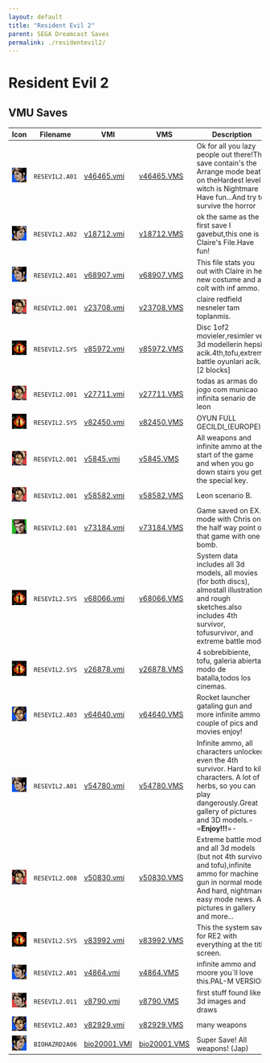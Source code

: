 ```yaml
---
layout: default
title: "Resident Evil 2"
parent: SEGA Dreamcast Saves
permalink: ./residentevil2/
---
```

# Resident Evil 2

## VMU Saves

| Icon | Filename | VMI | VMS | Description |
|------|----------|-----|-----|-------------|
| ![Resident Evil 2](../icons/RESEVIL2.A01.GIF) | `RESEVIL2.A01` | [v46465.vmi](v46465.vmi) | [v46465.VMS](v46465.VMS) | Ok for all you lazy people out there!This save contain's the Arrange mode beat'n on theHardest level witch is Nightmare Have fun...And try to survive the horror  |
| ![Resident Evil 2](../icons/RESEVIL2.A02.GIF) | `RESEVIL2.A02` | [v18712.vmi](v18712.vmi) | [v18712.VMS](v18712.VMS) | ok the same as the first save I gavebut,this one is Claire's File.Have fun!  |
| ![Resident Evil 2](../icons/RESEVIL2.A01.GIF) | `RESEVIL2.A01` | [v68907.vmi](v68907.vmi) | [v68907.VMS](v68907.VMS) | This file stats you out with Claire in her new costume and a colt with inf ammo.  |
| ![Resident Evil 2](../icons/RESEVIL2.O01.GIF) | `RESEVIL2.O01` | [v23708.vmi](v23708.vmi) | [v23708.VMS](v23708.VMS) | claire redfield nesneler tam toplanmis. |
| ![Resident Evil 2](../icons/RESEVIL2.SYS.GIF) | `RESEVIL2.SYS` | [v85972.vmi](v85972.vmi) | [v85972.VMS](v85972.VMS) | Disc 1of2 movieler,resimler ve 3d modellerin hepsi acik.4th,tofu,extreme battle oyunlari acik.-[2 blocks]  |
| ![Resident Evil 2](../icons/RESEVIL2.O01.GIF) | `RESEVIL2.O01` | [v27711.vmi](v27711.vmi) | [v27711.VMS](v27711.VMS) | todas as armas do jogo com municao infinita senario de leon  |
| ![Resident Evil 2](../icons/RESEVIL2.SYS.GIF) | `RESEVIL2.SYS` | [v82450.vmi](v82450.vmi) | [v82450.VMS](v82450.VMS) | OYUN FULL GECILDI_(EUROPE) |
| ![Resident Evil 2](../icons/RESEVIL2.O01.GIF) | `RESEVIL2.O01` | [v5845.vmi](v5845.vmi) | [v5845.VMS](v5845.VMS) | All weapons and infinite ammo at the start of the game and when you go down stairs you get the special key.  |
| ![Resident Evil 2](../icons/RESEVIL2.O01.GIF) | `RESEVIL2.O01` | [v58582.vmi](v58582.vmi) | [v58582.VMS](v58582.VMS) | Leon scenario B.  |
| ![Resident Evil 2](../icons/RESEVIL2.E01.GIF) | `RESEVIL2.E01` | [v73184.vmi](v73184.vmi) | [v73184.VMS](v73184.VMS) | Game saved on EX. mode with Chris on the half way point of that game with one bomb.  |
| ![Resident Evil 2](../icons/RESEVIL2.SYS.GIF) | `RESEVIL2.SYS` | [v68066.vmi](v68066.vmi) | [v68066.VMS](v68066.VMS) | System data includes all 3d models, all movies (for both discs), almostall illustrations and rough sketches.also includes 4th survivor, tofusurvivor, and extreme battle mode.  |
| ![Resident Evil 2](../icons/RESEVIL2.SYS.GIF) | `RESEVIL2.SYS` | [v26878.vmi](v26878.vmi) | [v26878.VMS](v26878.VMS) | 4 sobrebibiente, tofu, galeria abierta, modo de batalla,todos los cinemas.  |
| ![Resident Evil 2](../icons/RESEVIL2.A03.GIF) | `RESEVIL2.A03` | [v64640.vmi](v64640.vmi) | [v64640.VMS](v64640.VMS) | Rocket launcher gataling gun and more infinite ammo couple of pics and movies enjoy!  |
| ![Resident Evil 2](../icons/RESEVIL2.A01.GIF) | `RESEVIL2.A01` | [v54780.vmi](v54780.vmi) | [v54780.VMS](v54780.VMS) | Infinite ammo, all characters unlocked even the 4th survivor. Hard to kill characters. A lot of herbs, so you can play dangerously.Great gallery of pictures and 3D models.-=**Enjoy!!!**=-  |
| ![Resident Evil 2](../icons/RESEVIL2.O08.GIF) | `RESEVIL2.O08` | [v50830.vmi](v50830.vmi) | [v50830.VMS](v50830.VMS) | Extreme battle mode and all 3d models (but not 4th survivor and tofu),infinite ammo for machine gun in normal mode. And hard, nightmare, easy mode news. All pictures in gallery and more...  |
| ![Resident Evil 2](../icons/RESEVIL2.SYS.GIF) | `RESEVIL2.SYS` | [v83992.vmi](v83992.vmi) | [v83992.VMS](v83992.VMS) | This the system save for RE2 with everything at the title screen.  |
| ![Resident Evil 2](../icons/RESEVIL2.A01.GIF) | `RESEVIL2.A01` | [v4864.vmi](v4864.vmi) | [v4864.VMS](v4864.VMS) | infinite ammo and moore you`ll love this.PAL-M VERSION  |
| ![Resident Evil 2](../icons/RESEVIL2.O11.GIF) | `RESEVIL2.O11` | [v8790.vmi](v8790.vmi) | [v8790.VMS](v8790.VMS) | first stuff found like 3d images and draws  |
| ![Resident Evil 2](../icons/RESEVIL2.A03.GIF) | `RESEVIL2.A03` | [v82929.vmi](v82929.vmi) | [v82929.VMS](v82929.VMS) | many weapons  |
| ![Resident Evil 2](../icons/BIOHAZRD2A06.GIF) | `BIOHAZRD2A06` | [bio20001.VMI](bio20001.VMI) | [bio20001.VMS](bio20001.VMS) | Super Save! All weapons! (Jap) |
